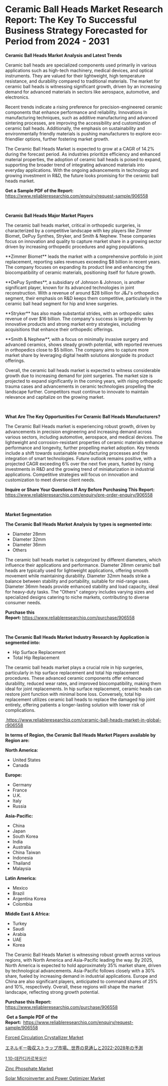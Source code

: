 <p><h1>Ceramic Ball Heads Market Research Report: The Key To Successful Business Strategy Forecasted for Period from 2024 - 2031</h1></p><p><strong>Ceramic Ball Heads Market Analysis and Latest Trends</strong></p>
<p><p>Ceramic ball heads are specialized components used primarily in various applications such as high-tech machinery, medical devices, and optical instruments. They are valued for their lightweight, high temperature resistance, and durability compared to traditional materials. The market for ceramic ball heads is witnessing significant growth, driven by an increasing demand for advanced materials in sectors like aerospace, automotive, and electronics.</p><p>Recent trends indicate a rising preference for precision-engineered ceramic components that enhance performance and reliability. Innovations in manufacturing techniques, such as additive manufacturing and advanced sintering processes, are improving the accessibility and customization of ceramic ball heads. Additionally, the emphasis on sustainability and environmentally friendly materials is pushing manufacturers to explore eco-friendlier options, further fostering market growth.</p><p>The Ceramic Ball Heads Market is expected to grow at a CAGR of 14.2% during the forecast period. As industries prioritize efficiency and enhanced material properties, the adoption of ceramic ball heads is poised to expand, supporting the broader trend of integrating advanced materials into everyday applications. With the ongoing advancements in technology and growing investment in R&D, the future looks promising for the ceramic ball heads market.</p></p>
<p><strong>Get a Sample PDF of the Report:&nbsp;</strong> <a href="https://www.reliableresearchiq.com/enquiry/request-sample/906558">https://www.reliableresearchiq.com/enquiry/request-sample/906558</a></p>
<p>&nbsp;</p>
<p><strong>Ceramic Ball Heads Major Market Players</strong></p>
<p><p>The ceramic ball heads market, critical in orthopedic surgeries, is characterized by a competitive landscape with key players like Zimmer Biomet, DePuy Synthes, Stryker, and Smith & Nephew. These companies focus on innovation and quality to capture market share in a growing sector driven by increasing orthopedic procedures and aging populations.</p><p>**Zimmer Biomet** leads the market with a comprehensive portfolio in joint replacement, reporting sales revenues exceeding $8 billion in recent years. The company focuses on expanding its product line and enhancing the biocompatibility of ceramic materials, positioning itself for future growth.</p><p>**DePuy Synthes**, a subsidiary of Johnson & Johnson, is another significant player, known for its advanced technologies in joint reconstruction. With a revenue of around $28 billion for J&J's orthopedics segment, their emphasis on R&D keeps them competitive, particularly in the ceramic ball head segment for hip and knee surgeries.</p><p>**Stryker** has also made substantial strides, with an orthopedic sales revenue of over $16 billion. The company's success is largely driven by innovative products and strong market entry strategies, including acquisitions that enhance their orthopedic offerings.</p><p>**Smith & Nephew**, with a focus on minimally invasive surgery and advanced ceramics, shows steady growth potential, with reported revenues in orthopedics close to $5 billion. The company aims to capture more market share by leveraging digital health solutions alongside its product offerings.</p><p>Overall, the ceramic ball heads market is expected to witness considerable growth due to increasing demand for joint surgeries. The market size is projected to expand significantly in the coming years, with rising orthopedic trauma cases and advancements in ceramic technologies propelling the landscape further. Competitors must continue to innovate to maintain relevance and capitalize on the growing market.</p></p>
<p>&nbsp;</p>
<p><strong>What Are The Key Opportunities For Ceramic Ball Heads Manufacturers?</strong></p>
<p><p>The Ceramic Ball Heads market is experiencing robust growth, driven by advancements in precision engineering and increasing demand across various sectors, including automotive, aerospace, and medical devices. The lightweight and corrosion-resistant properties of ceramic materials enhance performance and longevity, further propelling market adoption. Key trends include a shift towards sustainable manufacturing processes and the integration of smart technologies. Future outlook remains positive, with a projected CAGR exceeding 6% over the next five years, fueled by rising investments in R&D and the growing trend of miniaturization in industrial applications. Competitive strategies will focus on innovation and customization to meet diverse client needs.</p></p>
<p><strong>Inquire or Share Your Questions If Any Before Purchasing This Report:</strong> <a href="https://www.reliableresearchiq.com/enquiry/pre-order-enquiry/906558">https://www.reliableresearchiq.com/enquiry/pre-order-enquiry/906558</a></p>
<p>&nbsp;</p>
<p><strong>Market Segmentation</strong></p>
<p><strong>The Ceramic Ball Heads Market Analysis by types is segmented into:</strong></p>
<p><ul><li>Diameter 28mm</li><li>Diameter 32mm</li><li>Diameter 36mm</li><li>Others</li></ul></p>
<p><p>The ceramic ball heads market is categorized by different diameters, which influence their applications and performance. Diameter 28mm ceramic ball heads are typically used for lightweight applications, offering smooth movement while maintaining durability. Diameter 32mm heads strike a balance between stability and portability, suitable for mid-range uses. Diameter 36mm heads provide enhanced stability and load capacity, ideal for heavy-duty tasks. The "Others" category includes varying sizes and specialized designs catering to niche markets, contributing to diverse consumer needs.</p></p>
<p><strong>Purchase this Report:&nbsp;</strong><a href="https://www.reliableresearchiq.com/purchase/906558">https://www.reliableresearchiq.com/purchase/906558</a></p>
<p>&nbsp;</p>
<p><strong>The Ceramic Ball Heads Market Industry Research by Application is segmented into:</strong></p>
<p><ul><li>Hip Surface Replacement</li><li>Total Hip Replacement</li></ul></p>
<p><p>The ceramic ball heads market plays a crucial role in hip surgeries, particularly in hip surface replacement and total hip replacement procedures. These advanced ceramic components offer enhanced durability, reduced wear rates, and improved biocompatibility, making them ideal for joint replacements. In hip surface replacement, ceramic heads can restore joint function with minimal bone loss. Conversely, total hip replacement utilizes ceramic ball heads to replace the damaged hip joint entirely, offering patients a longer-lasting solution with lower risk of complications.</p></p>
<p><a href="https://www.reliableresearchiq.com/ceramic-ball-heads-market-in-global-r906558">&nbsp;https://www.reliableresearchiq.com/ceramic-ball-heads-market-in-global-r906558</a></p>
<p><strong>In terms of Region, the Ceramic Ball Heads Market Players available by Region are:</strong></p>
<p>
    <p> <strong> North America: </strong>
        <ul>
            <li>United States</li>
            <li>Canada</li>
        </ul>
        </p> 
    <p> <strong> Europe: </strong>
        <ul>
            <li>Germany</li>
            <li>France</li>
            <li>U.K.</li>
            <li>Italy</li>
            <li>Russia</li>
        </ul>
        </p> 
    <p> <strong> Asia-Pacific: </strong>
        <ul>
            <li>China</li>
            <li>Japan</li>
            <li>South Korea</li>
            <li>India</li>
            <li>Australia</li>
            <li>China Taiwan</li>
            <li>Indonesia</li>
            <li>Thailand</li>
            <li>Malaysia</li>
        </ul>
        </p> 
    <p> <strong> Latin America: </strong>
        <ul>
            <li>Mexico</li>
            <li>Brazil</li>
            <li>Argentina Korea</li>
            <li>Colombia</li>
        </ul>
        </p> 
    <p> <strong> Middle East & Africa: </strong>
        <ul>
            <li>Turkey</li>
            <li>Saudi</li>
            <li>Arabia</li>
            <li>UAE</li>
            <li>Korea</li>
        </ul>
    </p>
    </p>
<p><p>The Ceramic Ball Heads Market is witnessing robust growth across various regions, with North America and Asia-Pacific leading the way. By 2025, North America is expected to hold approximately 35% market share, driven by technological advancements. Asia-Pacific follows closely with a 30% share, fueled by increasing demand in industrial applications. Europe and China are also significant players, anticipated to command shares of 25% and 10%, respectively. Overall, these regions will shape the market landscape, reflecting strong growth potential.</p></p>
<p><strong>Purchase this Report: </strong><a href="https://www.reliableresearchiq.com/purchase/906558">https://www.reliableresearchiq.com/purchase/906558</a></p>
<p>&nbsp;<strong>Get a Sample PDF of the Report:&nbsp;&nbsp;</strong><a href="https://www.reliableresearchiq.com/enquiry/request-sample/906558">https://www.reliableresearchiq.com/enquiry/request-sample/906558</a></p>
<p><strong></strong></p>
<p><p><a href="https://www.linkedin.com/pulse/unlocking-growth-potential-market-strategic-analysis-forced-ymske?trackingId=stIOQ%2FMvSPWPj%2BpSBAIbkQ%3D%3D">Forced Circulation Crystallizer Market</a></p><p><a href="https://medium.com/@berryguann/energy-absorbing-lanyard-market-global-outlook-and-forecast-2022-2028-ea42969e3b48">エネルギー吸収ストラップ市場、世界の見通しと2022-2028年の予測</a></p><p><a href="https://medium.com/@ayeshasikdar777/%EC%84%B8%EA%B3%84-1-10-decanedicarboxylic-acid-market-%EC%9D%80-2024%EC%97%90%EC%84%9C-2031%EB%A1%9C-%EC%97%B0%ED%8F%89%EA%B7%A0-%EC%A6%9D%EA%B0%80%EC%9C%A8%EC%9D%84-%EB%B3%B4%EC%9D%BC-%EA%B2%83%EC%9C%BC%EB%A1%9C-%EC%98%88%EC%83%81%EB%90%A9%EB%8B%88%EB%8B%A4-fa937c9b3e61">1,10-데칸디카르복실산</a></p><p><a href="https://issuu.com/reportprime-2/docs/zinc-phosphate-market-size-2030.ppt_65d265decae0f9">Zinc Phosphate Market</a></p><p><a href="https://medium.com/@francesprichey/a-comprehensive-look-at-product-type-solar-microinverter-power-optimizer-and-application-92a8982c33b8">Solar Microinverter and Power Optimizer Market</a></p></p>